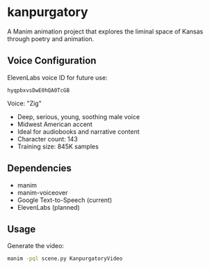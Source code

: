 # kanpurgatory

A Manim animation project that explores the liminal space of Kansas through poetry and animation.

## Voice Configuration

ElevenLabs voice ID for future use:
```
hyqpbxvsDwE0hQA0TcGB
```

Voice: "Zig"
- Deep, serious, young, soothing male voice
- Midwest American accent
- Ideal for audiobooks and narrative content
- Character count: 143
- Training size: 845K samples

## Dependencies

- manim
- manim-voiceover
- Google Text-to-Speech (current)
- ElevenLabs (planned)

## Usage

Generate the video:
```bash
manim -pql scene.py KanpurgatoryVideo
```
